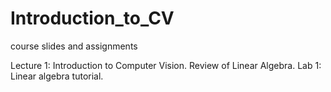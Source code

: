 # Introduction_to_CV
course slides and assignments

Lecture 1: Introduction to Computer Vision. Review of Linear Algebra.
Lab 1: Linear algebra tutorial.


